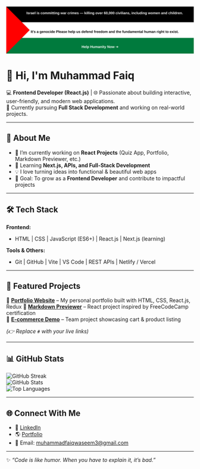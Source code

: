 [![Stand With Palestine](https://github.com/standforhumanity/stand-with-palestine/blob/main/Banners/Banner1.svg)](https://stand-with-palestine.vercel.app)
# 👋 Hi, I'm Muhammad Faiq  

💻 **Frontend Developer (React.js)** | 🌐 Passionate about building interactive, user-friendly, and modern web applications.  
🚀 Currently pursuing **Full Stack Development** and working on real-world projects.  

---

## 🚀 About Me  
- 🔭 I’m currently working on **React Projects** (Quiz App, Portfolio, Markdown Previewer, etc.)  
- 🌱 Learning **Next.js, APIs, and Full-Stack Development**  
- 💡 I love turning ideas into functional & beautiful web apps  
- 🎯 Goal: To grow as a **Frontend Developer** and contribute to impactful projects  

---

## 🛠️ Tech Stack  
**Frontend:**  
- HTML | CSS | JavaScript (ES6+) | React.js | Next.js (learning)  

**Tools & Others:**  
- Git | GitHub | Vite | VS Code | REST APIs | Netlify / Vercel  

---

## 📌 Featured Projects  
🔹 [**Portfolio Website**]((#)(https://faiq-dev.netlify.app/)) – My personal portfolio built with HTML, CSS, React.js, Redux 
🔹 [**Markdown Previewer**]([#](https://creative-dolphin-453319.netlify.app/)) – React project inspired by FreeCodeCamp certification  
🔹 [**E-commerce Demo**]([#](https://shop-mate-e-commerce.netlify.app/)) – Team project showcasing cart & product listing  

*(👉 Replace `#` with your live links)*  

---

## 📊 GitHub Stats  
![GitHub Streak](https://streak-stats.demolab.com/?user=MuhammadFaiq&theme=tokyonight)  
![GitHub Stats](https://github-readme-stats.vercel.app/api?username=MuhammadFaiq&show_icons=true&theme=tokyonight)  
![Top Languages](https://github-readme-stats.vercel.app/api/top-langs/?username=MuhammadFaiq&layout=compact&theme=tokyonight)  

---

## 🌐 Connect With Me  
- 💼 [LinkedIn](https://www.linkedin.com/in/muhammad-faiq-5a9b48333/)  
- 🌎 [Portfolio](https://faiq-dev.netlify.app/)  
- 📧 Email: muhammadfaiqwaseem3@gmail.com

---

✨ *“Code is like humor. When you have to explain it, it’s bad.”*  

